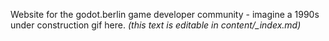 Website for the godot.berlin game developer community - imagine a 1990s under construction gif here. 
*(this text is editable in content/_index.md)*
